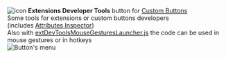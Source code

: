 ![icon](https://raw.github.com/Infocatcher/Custom_Buttons/master/Extensions_Developer_Tools/icon.png)&nbsp;<strong>Extensions Developer Tools</strong> button for [Custom Buttons](https://addons.mozilla.org/addon/custom-buttons/)
<br>Some tools for extensions or custom buttons developers
<br>(includes [Attributes Inspector](Custom_Buttons/blob/master/Attributes_Inspector))
<br>Also with [extDevToolsMouseGesturesLauncher.js](/Infocatcher/Custom_Buttons/blob/master/Extensions_Developer_Tools/extDevToolsMouseGesturesLauncher.js) the code can be used in mouse gestures or in hotkeys
<br><img src="https://raw.github.com/Infocatcher/Custom_Buttons/master/Extensions_Developer_Tools/extDevTools-en.png" alt="Button's menu" align="top">